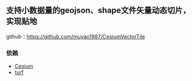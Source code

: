 ## 支持小数据量的geojson、shape文件矢量动态切片，实现贴地
 
 github：https://github.com/muyao1987/CesiumVectorTile
 
 
### 依赖
- [Cesium](https://github.com/CesiumGS/cesium)
- [turf](https://github.com/Turfjs/turf) 
